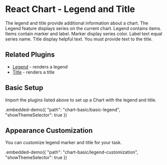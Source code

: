 # React Chart - Legend and Title

The legend and title provide additional information about a chart.
The Legend feature displays series on the current chart. 
Legend contains items. Items contain marker and label. 
Marker display series color. Label text equal series name.
Title display helpful text. You must provide text to the title.

## Related Plugins

- [Legend](../reference/legend.md) - renders a legend
- [Title](../reference/title.md) - renders a title

## Basic Setup

Import the plugins listed above to set up a Chart with the legend and title.

.embedded-demo({ "path": "chart-basic/basic-legend", "showThemeSelector": true })

## Appearance Customization

You can customize legend marker and title for your task.

.embedded-demo({ "path": "chart-basic/legend-customization", "showThemeSelector": true })
